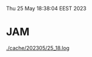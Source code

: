 Thu 25 May 18:38:04 EEST 2023
# JAM
<a href='./cache/202305/25_18.log'>./cache/202305/25_18.log</a>
